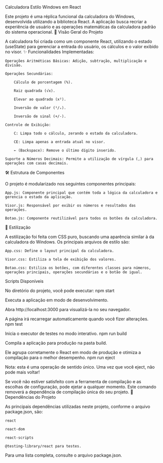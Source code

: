 Calculadora Estilo Windows em React

Este projeto é uma réplica funcional da calculadora do Windows, desenvolvida utilizando a biblioteca React. A aplicação busca recriar a experiência de usuário e as operações matemáticas da calculadora padrão do sistema operacional.
🚀 Visão Geral do Projeto

A calculadora foi criada como um componente React, utilizando o estado (useState) para gerenciar a entrada do usuário, os cálculos e o valor exibido no visor.
✨ Funcionalidades Implementadas:

    Operações Aritméticas Básicas: Adição, subtração, multiplicação e divisão.

    Operações Secundárias:

        Cálculo de porcentagem (%).

        Raiz quadrada (√x).

        Elevar ao quadrado (x²).

        Inversão de valor (¹/ₓ).

        Inversão de sinal (+/-).

    Controle de Exibição:

        C: Limpa todo o cálculo, zerando o estado da calculadora.

        CE: Limpa apenas a entrada atual no visor.

        ← (Backspace): Remove o último dígito inserido.

    Suporte a Números Decimais: Permite a utilização de vírgula (,) para operações com casas decimais.

🛠️ Estrutura de Componentes

O projeto é modularizado nos seguintes componentes principais:

    App.js: Componente principal que contém toda a lógica da calculadora e gerencia o estado da aplicação.

    Visor.js: Responsável por exibir os números e resultados das operações.

    Botao.js: Componente reutilizável para todos os botões da calculadora.

🎨 Estilização

A estilização foi feita com CSS puro, buscando uma aparência similar à da calculadora do Windows. Os principais arquivos de estilo são:

    App.css: Define o layout principal da calculadora.

    Visor.css: Estiliza a tela de exibição dos valores.

    Botao.css: Estiliza os botões, com diferentes classes para números, operações principais, operações secundárias e o botão de igual.

Scripts Disponíveis

No diretório do projeto, você pode executar:
npm start

Executa a aplicação em modo de desenvolvimento.



Abra http://localhost:3000 para visualizá-la no seu navegador.

A página irá recarregar automaticamente quando você fizer alterações.
npm test

Inicia o executor de testes no modo interativo.
npm run build

Compila a aplicação para produção na pasta build.



Ele agrupa corretamente o React em modo de produção e otimiza a compilação para o melhor desempenho.
npm run eject

Nota: esta é uma operação de sentido único. Uma vez que você eject, não pode mais voltar!

Se você não estiver satisfeito com a ferramenta de compilação e as escolhas de configuração, pode ejetar a qualquer momento. Este comando removerá a dependência de compilação única do seu projeto.
🔗 Dependências do Projeto

As principais dependências utilizadas neste projeto, conforme o arquivo package.json, são:

    react

    react-dom

    react-scripts

    @testing-library/react para testes.

Para uma lista completa, consulte o arquivo package.json.
